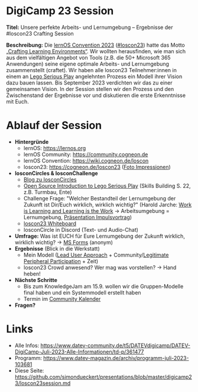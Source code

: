 # DigiCamp 23 Session
**Titel:** Unsere perfekte Arbeits- und Lernumgebung – Ergebnisse der #loscon23 Crafting Session

**Beschreibung:** Die [lernOS Convention 2023](https://cogneon.de/loscon23) ([#loscon23](https://cogneon.github.io/digital-asset-pool/loscon23/mastowall/?hashtags=loscon23,lernos&server=https://colearn.social)) hatte das Motto [„Crafting Learning Environments“](https://cogneon.de/2023/01/28/das-motto-der-lernos-convention-2023/). Wir wollten herausfinden, wie man sich aus dem vielfältigen Angebot von Tools (z.B. die 50+ Microsoft 365 Anwendungen) seine eigene optimale Arbeits- und Lernumgebung zusammenstellt (craftet). Wir haben alle loscon23 Teilnehmer:innen in einem an [Lego Serious Play](https://de.wikipedia.org/wiki/Lego_Serious_Play) angelehnten Prozess ein Modell ihrer Vision dazu bauen lassen. Bis September 2023 verdichten wir das zu einer gemeinsamen Vision. In der Session stellen wir den Prozess und den Zwischenstand der Ergebnisse vor und diskutieren die erste Erkenntnisse mit Euch.

# Ablauf der Session
* **Hintergründe**
   * lernOS: https://lernos.org
   * lernOS Community: https://community.cogneon.de
   * lernOS Convention: https://wiki.cogneon.de/loscon
   * loscon23: https://cogneon.de/loscon23 ([Foto Impressionen](https://photos.google.com/share/AF1QipN2O8f7-v8heVzIBsERQ3f_szvy_wktNJN8G1ubyrhbSWRVWh5Iu-eRSxd96fTiWQ?pli=1&key=Rkt1TlNVbHdmcnFpb1Z3ODFOelRVbGc3bEZ5QXFB))
* **losconCircles & losconChallenge**
   * [Blog zu losconCircles](https://cogneon.de/2023/05/04/concircles-learning-circle-zur-lernos-convention-oder-wie-machen-wir-veranstaltungen-zu-nachhaltigen-lern-events/)
   * [Open Source Introduction to Lego Serious Play](https://seriousplaypro.com/about/open-source/) (Skills Building S. 22, z.B. Turmbau, Ente)
   * Challenge Frage: "Welcher Bestandteil der Lernumgebung der Zukunft ist Dir/Euch wirklich, wirklich wichtig?" (Harold Jarche: [Work is Learning and Learning is the Work](https://de.wikipedia.org/wiki/Lego_Serious_Play) -> Arbeitsumgebung = Lernumgebung, [Präsentation Impulsvortrag](https://simondueckert.github.io/presentations/loscon23/))
   * [loscon23 Whiteboard](https://app.conceptboard.com/board/81c5-fui0-7yn1-8ic4-6obt)
   * losconCircle in Discord (Text- und Audio-Chat)
* **Umfrage:** Was ist EUCH für Eure Lernumgebung der Zukunft wirklich, wirklich wichtig? -> [MS Forms](https://forms.office.com/e/drh2Cgn5HN) (anonym)
* **Ergebnisse** (Blick in die Werkstatt)
   * Mein Modell ([Lead User Approach](https://web.mit.edu/evhippel/www/books/DI/DemocInn.pdf) + Community/[Legitimate Peripheral Participation](https://en.wikipedia.org/wiki/Legitimate_peripheral_participation) + Zeit)
   * loscon23 Crowd anwesend? Wer mag was vorstellen? -> Hand heben!
* **Nächste Schritte**
   * Bis zum KnowledgeJam am 15.9. wollen wir die Gruppen-Modelle final haben und ein Systemmodell erstellt haben
   * Termin im [Community Kalender](https://community.cogneon.de/t/community-kalender-2023/3791)
* **Fragen?**

# Links
* Alle Infos: https://www.datev-community.de/t5/DATEVdigicamp/DATEV-DigiCamp-Juli-2023-Alle-Informationen/td-p/361477
* Programm: https://www.datev-magazin.de/archiv/programm-juli-2023-103681
* Diese Seite: https://github.com/simondueckert/presentations/blob/master/digicamp23/loscon23session.md